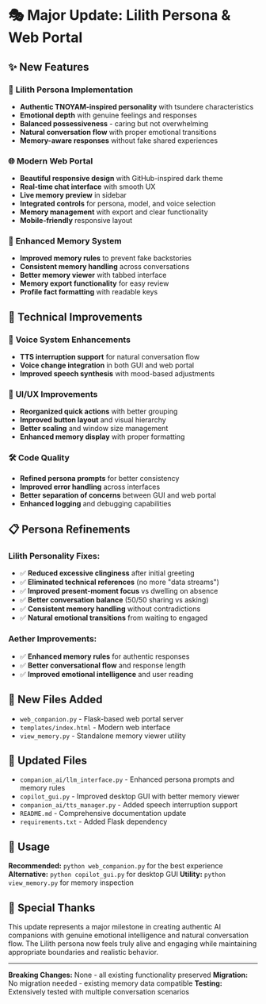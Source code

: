 # 🎭 Major Update: Lilith Persona & Web Portal

## ✨ New Features

### 🤖 **Lilith Persona Implementation**
- **Authentic TNOYAM-inspired personality** with tsundere characteristics
- **Emotional depth** with genuine feelings and responses
- **Balanced possessiveness** - caring but not overwhelming
- **Natural conversation flow** with proper emotional transitions
- **Memory-aware responses** without fake shared experiences

### 🌐 **Modern Web Portal**
- **Beautiful responsive design** with GitHub-inspired dark theme
- **Real-time chat interface** with smooth UX
- **Live memory preview** in sidebar
- **Integrated controls** for persona, model, and voice selection
- **Memory management** with export and clear functionality
- **Mobile-friendly** responsive layout

### 🧠 **Enhanced Memory System**
- **Improved memory rules** to prevent fake backstories
- **Consistent memory handling** across conversations
- **Better memory viewer** with tabbed interface
- **Memory export functionality** for easy review
- **Profile fact formatting** with readable keys

## 🔧 **Technical Improvements**

### 🎤 **Voice System Enhancements**
- **TTS interruption support** for natural conversation flow
- **Voice change integration** in both GUI and web portal
- **Improved speech synthesis** with mood-based adjustments

### 🎨 **UI/UX Improvements**
- **Reorganized quick actions** with better grouping
- **Improved button layout** and visual hierarchy
- **Better scaling** and window size management
- **Enhanced memory display** with proper formatting

### 🛠️ **Code Quality**
- **Refined persona prompts** for better consistency
- **Improved error handling** across interfaces
- **Better separation of concerns** between GUI and web portal
- **Enhanced logging** and debugging capabilities

## 📋 **Persona Refinements**

### Lilith Personality Fixes:
- ✅ **Reduced excessive clinginess** after initial greeting
- ✅ **Eliminated technical references** (no more "data streams")
- ✅ **Improved present-moment focus** vs dwelling on absence
- ✅ **Better conversation balance** (50/50 sharing vs asking)
- ✅ **Consistent memory handling** without contradictions
- ✅ **Natural emotional transitions** from waiting to engaged

### Aether Improvements:
- ✅ **Enhanced memory rules** for authentic responses
- ✅ **Better conversational flow** and response length
- ✅ **Improved emotional intelligence** and user reading

## 🚀 **New Files Added**
- `web_companion.py` - Flask-based web portal server
- `templates/index.html` - Modern web interface
- `view_memory.py` - Standalone memory viewer utility

## 📝 **Updated Files**
- `companion_ai/llm_interface.py` - Enhanced persona prompts and memory rules
- `copilot_gui.py` - Improved desktop GUI with better memory viewer
- `companion_ai/tts_manager.py` - Added speech interruption support
- `README.md` - Comprehensive documentation update
- `requirements.txt` - Added Flask dependency

## 🎯 **Usage**

**Recommended:** `python web_companion.py` for the best experience
**Alternative:** `python copilot_gui.py` for desktop GUI
**Utility:** `python view_memory.py` for memory inspection

## 💝 **Special Thanks**

This update represents a major milestone in creating authentic AI companions with genuine emotional intelligence and natural conversation flow. The Lilith persona now feels truly alive and engaging while maintaining appropriate boundaries and realistic behavior.

---

**Breaking Changes:** None - all existing functionality preserved
**Migration:** No migration needed - existing memory data compatible
**Testing:** Extensively tested with multiple conversation scenarios